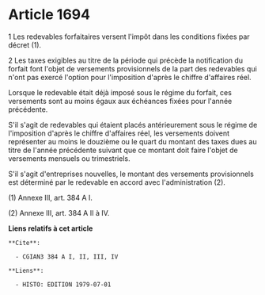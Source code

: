 # Article 1694

1  Les redevables forfaitaires versent l'impôt dans les conditions fixées par décret (1).

2  Les taxes exigibles au titre de la période qui précède la notification du forfait font l'objet de versements provisionnels
de la part des redevables qui n'ont pas exercé l'option pour l'imposition d'après le chiffre d'affaires réel.

Lorsque le redevable était déjà imposé sous le régime du forfait, ces versements sont au moins égaux aux échéances fixées
pour l'année précédente.

S'il s'agit de redevables qui étaient placés antérieurement sous le régime de l'imposition d'après le chiffre d'affaires
réel, les versements doivent représenter au moins le douzième ou le quart du montant des taxes dues au titre de l'année
précédente suivant que ce montant doit faire l'objet de versements mensuels ou trimestriels.

S'il s'agit d'entreprises nouvelles, le montant des versements provisionnels est déterminé par le redevable en accord avec
l'administration (2).

(1) Annexe III, art. 384 A I.

(2) Annexe III, art. 384 A II à IV.

**Liens relatifs à cet article**

	**Cite**:

	  - CGIAN3 384 A I, II, III, IV

	**Liens**:

	  - HISTO: EDITION 1979-07-01

